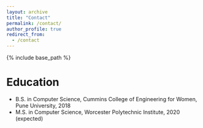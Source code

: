 ```yaml
---
layout: archive
title: "Contact"
permalink: /contact/
author_profile: true
redirect_from:
  - /contact
---
```


{% include base_path %}

Education
======

* B.S. in Computer Science, Cummins College of Engineering for Women, Pune University, 2018
* M.S. in Computer Science, Worcester Polytechnic Institute, 2020 (expected)

